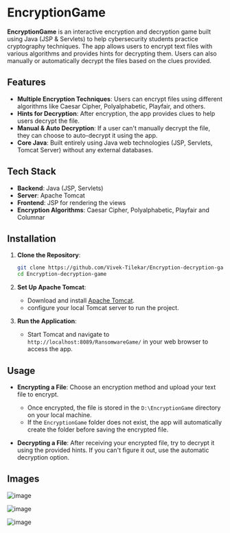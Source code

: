 # **EncryptionGame**

**EncryptionGame** is an interactive encryption and decryption game built using Java (JSP & Servlets) to help cybersecurity students practice cryptography techniques. The app allows users to encrypt text files with various algorithms and provides hints for decrypting them. Users can also manually or automatically decrypt the files based on the clues provided.

## Features
- **Multiple Encryption Techniques**: Users can encrypt files using different algorithms like Caesar Cipher, Polyalphabetic, Playfair, and others.
- **Hints for Decryption**: After encryption, the app provides clues to help users decrypt the file.
- **Manual & Auto Decryption**: If a user can't manually decrypt the file, they can choose to auto-decrypt it using the app.
- **Core Java**: Built entirely using Java web technologies (JSP, Servlets, Tomcat Server) without any external databases.

## Tech Stack
- **Backend**: Java (JSP, Servlets)
- **Server**: Apache Tomcat
- **Frontend**: JSP for rendering the views
- **Encryption Algorithms**: Caesar Cipher, Polyalphabetic, Playfair and Columnar

## Installation

1. **Clone the Repository**:
    ```bash
    git clone https://github.com/Vivek-Tilekar/Encryption-decryption-game.git
    cd Encryption-decryption-game
    ```

2. **Set Up Apache Tomcat**: 
    - Download and install [Apache Tomcat](https://tomcat.apache.org/).
    - configure your local Tomcat server to run the project.

3. **Run the Application**:
    - Start Tomcat and navigate to `http://localhost:8089/RansomwareGame/` in your web browser to access the app.

## Usage

- **Encrypting a File**: Choose an encryption method and upload your text file to encrypt. 
  - Once encrypted, the file is stored in the `D:\EncryptionGame` directory on your local machine. 
  - If the `EncryptionGame` folder does not exist, the app will automatically create the folder before saving the encrypted file.

- **Decrypting a File**: After receiving your encrypted file, try to decrypt it using the provided hints. If you can't figure it out, use the automatic decryption option.

## Images

![image](https://github.com/user-attachments/assets/6da00c5a-d010-4677-9c8d-8772ea3c21fd)

![image](https://github.com/user-attachments/assets/9bb42076-e7a3-4238-971e-4f222b4c62d2)

![image](https://github.com/user-attachments/assets/7e793757-ddb5-4a3d-8eb7-3a021bd8b0b1)




